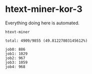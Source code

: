 # htext-miner-kor-3

Everything doing here is automated.

```
htext-miner

total: 4909/9855 (49.81227803145612%)

job0: 886
job1: 1029
job2: 967
job3: 1059
job4: 968
```